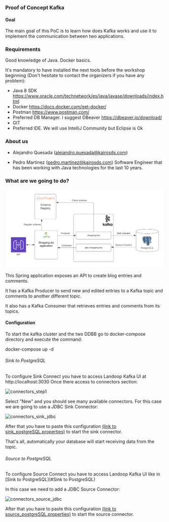 ### Proof of Concept Kafka

#### Goal

The main goal of this PoC is to learn how does Kafka works and use it to implement the communication between two applications.

### Requirements

Good knowledge of Java. Docker basics.

It's mandatory to have installed the next tools before the workshop beginning (Don't hesitate to contact the organizers if you have any problem):

* Java 8 SDK https://www.oracle.com/technetwork/es/java/javase/downloads/index.html
* Docker https://docs.docker.com/get-docker/
* Postman https://www.postman.com/
* Preferred DB Manager. I suggest DBeaver https://dbeaver.io/download/
* GIT
* Preferred IDE. We will use IntelliJ Community but Eclipse is Ok

### About us

* Alejandro Quesada (alejandro.quesada@kairosds.com) 

* Pedro Martinez (pedro.martinez@kairosds.com) Software Engineer that has been working with Java technologies for the last 10 years.

### What are we going to do?

![workshop_structure](workshop_structure.png?raw=true "Workshop Structure") 

This Spring application exposes an API to create blog entries and comments.

It has a Kafka Producer to send new and edited entries to a Kafka topic and comments to another different topic.

It also has a Kafka Consumer that retrieves entries and comments from its topics.

#### Configuration

To start the kafka cluster and the two DDBB go to docker-compose directory and execute the command:

docker-compose up -d

###### Sink to PostgreSQL

To configure Sink Connect you have to access Landoop Kafka UI at http://localhost:3030
Once there access to connectors section:

![connectors_step1](images/connectors_step1.png?raw=true "PoC Structure") 

Select "New" and you should see many available connectors. For this case we are going to use a JDBC Sink Connector:

![connectors_sink_jdbc](images/connectors_sink_jdbc.png?raw=true "PoC Structure") 

After that you have to paste this configuration [(link to sink_postgreSQL.properties)](connect/sink_postgreSQL.properties) to start the sink connector.

That's all, automatically your database will start receiving data from the topic.

###### Source to PostgreSQL

To configure Source Connect you have to access Landoop Kafka UI like in [Sink to PostgreSQL](#Sink to PostgreSQL)

In this case we need to add a JDBC Source Connector:

![connectors_source_jdbc](images/connectors_source_jdbc.png?raw=true "PoC Structure") 

After that you have to paste this configuration [ (link to source_postgreSQL.properties)](connect/source_postgreSQL.properties) to start the source connector.

